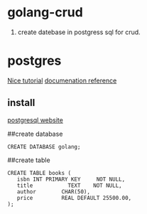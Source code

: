 # golang-crud

1. create datebase in postgress sql for crud.
# postgres

[Nice tutorial](https://www.tutorialspoint.com/postgresql/postgresql_create_database.htm)
[documenation reference](https://www.postgresql.org/docs/9.4/static/app-psql.html)

## install
[postgresql website](https://www.postgresql.org/download/)

##create database

```
CREATE DATABASE golang;
```

##create table
```
CREATE TABLE books (
   isbn INT PRIMARY KEY     NOT NULL,
   title           TEXT    NOT NULL,
   author        CHAR(50),
   price         REAL DEFAULT 25500.00,
);
```